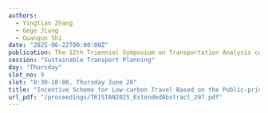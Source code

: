```yaml
---
authors:
  - Yingtian Zhang
  - Gege Jiang
  - Guanqun Shi
date: "2025-06-22T00:00:00Z"
publication: The 12th Triennial Symposium on Transportation Analysis conference
session: "Sustainable Transport Planning"
day: "Thursday"
slot_no: 9
slot: "8:30-10:00, Thursday June 26"
title: "Incentive Scheme for Low-carbon Travel Based on the Public-private Partnership and Personal Trip Carbon Accounts"
url_pdf: "/proceedings/TRISTAN2025_ExtendedAbstract_297.pdf"
---
```


